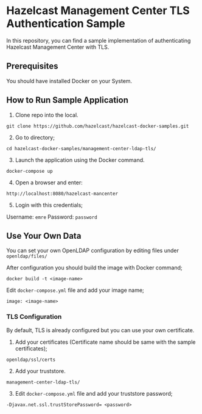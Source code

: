 <h1>Hazelcast Management Center TLS Authentication Sample</h1>

In this repository, you can find a sample implementation of authenticating Hazelcast Management Center with TLS.

<h2>Prerequisites</h2>

You should have installed Docker on your System.

<h2>How to Run Sample Application</h2>

1. Clone repo into the local.
 
 `git clone https://github.com/hazelcast/hazelcast-docker-samples.git`

2. Go to directory;

`cd hazelcast-docker-samples/management-center-ldap-tls/`

3. Launch the application using the Docker command. 

`docker-compose up`

4. Open a browser and enter:
 
 `http://localhost:8080/hazelcast-mancenter`

5. Login with this credentials;

Username: `emre` Password: `password`


<h2>Use Your Own Data</h2>

You can set your own OpenLDAP configuration by editing files under `openldap/files/`

After configuration you should build the image with Docker command;

`docker build -t <image-name>`

Edit `docker-compose.yml` file and add your image name;
 
 `image: <image-name>`


<h3>TLS Configuration</h3>

By default, TLS is already configured but you can use your own certificate.

1. Add your certificates (Certificate name should be same with the sample certificates);
 
 `openldap/ssl/certs`
 
2. Add your truststore.
 
 `management-center-ldap-tls/`
 
3. Edit `docker-compose.yml` file and add your truststore password;
 
 `-Djavax.net.ssl.trustStorePassword= <password>`